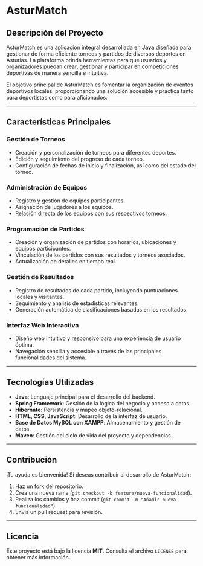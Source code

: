 # **AsturMatch**  

## **Descripción del Proyecto**  
AsturMatch es una aplicación integral desarrollada en **Java** diseñada para gestionar de forma eficiente torneos y partidos de diversos deportes en Asturias. La plataforma brinda herramientas para que usuarios y organizadores puedan crear, gestionar y participar en competiciones deportivas de manera sencilla e intuitiva.  

El objetivo principal de AsturMatch es fomentar la organización de eventos deportivos locales, proporcionando una solución accesible y práctica tanto para deportistas como para aficionados.  

---

## **Características Principales**  

### **Gestión de Torneos**  
- Creación y personalización de torneos para diferentes deportes.  
- Edición y seguimiento del progreso de cada torneo.  
- Configuración de fechas de inicio y finalización, así como del estado del torneo.  

### **Administración de Equipos**  
- Registro y gestión de equipos participantes.  
- Asignación de jugadores a los equipos.  
- Relación directa de los equipos con sus respectivos torneos.  

### **Programación de Partidos**  
- Creación y organización de partidos con horarios, ubicaciones y equipos participantes.  
- Vinculación de los partidos con sus resultados y torneos asociados.  
- Actualización de detalles en tiempo real.  

### **Gestión de Resultados**  
- Registro de resultados de cada partido, incluyendo puntuaciones locales y visitantes.  
- Seguimiento y análisis de estadísticas relevantes.  
- Generación automática de clasificaciones basadas en los resultados.  

### **Interfaz Web Interactiva**  
- Diseño web intuitivo y responsivo para una experiencia de usuario óptima.  
- Navegación sencilla y accesible a través de las principales funcionalidades del sistema.  

---

## **Tecnologías Utilizadas**  
- **Java**: Lenguaje principal para el desarrollo del backend.  
- **Spring Framework**: Gestión de la lógica del negocio y acceso a datos.  
- **Hibernate**: Persistencia y mapeo objeto-relacional.  
- **HTML, CSS, JavaScript**: Desarrollo de la interfaz de usuario.  
- **Base de Datos MySQL con XAMPP**: Almacenamiento y gestión de datos.  
- **Maven**: Gestión del ciclo de vida del proyecto y dependencias.  

---

## **Contribución**  
¡Tu ayuda es bienvenida! Si deseas contribuir al desarrollo de AsturMatch:  
1. Haz un fork del repositorio.  
2. Crea una nueva rama (`git checkout -b feature/nueva-funcionalidad`).  
3. Realiza los cambios y haz commit (`git commit -m "Añadir nueva funcionalidad"`).  
4. Envía un pull request para revisión.  

---

## **Licencia**  
Este proyecto está bajo la licencia **MIT**. Consulta el archivo `LICENSE` para obtener más información.  

